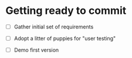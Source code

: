 # Getting ready to commit

- [ ] Gather initial set of requirements
- [ ] Adopt a litter of puppies for "user testing"
- [ ] Demo first version 

